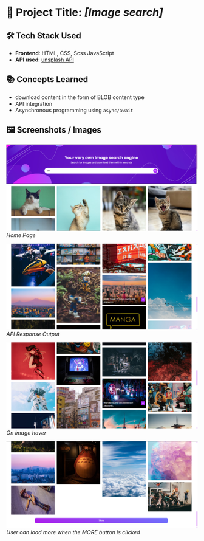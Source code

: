 # 📌 Project Title: *[Image search]*

## 🛠️ Tech Stack Used
- **Frontend**: HTML, CSS, Scss JavaScript
- **API used**: [unsplash API](https://unsplash.com/developers)

## 📚 Concepts Learned
- download content in the form of BLOB content type
- API integration
- Asynchronous programming using `async/await`


## 🖼️ Screenshots / Images


![Screenshot 1](./assets/home-page.png)
*Home Page*

![Screenshot 2](./assets/gallery.png)
*API Response Output*

![Screenshot 3](./assets/on-hover.png)
*On image hover*

![Screenshot 3](./assets/more-btn.png)
*User can load more when the MORE button is clicked*

